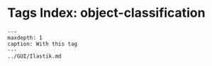 # Tags Index: object-classification

```{toctree}
---
maxdepth: 1
caption: With this tag
---
../GUI/Ilastik.md
```
